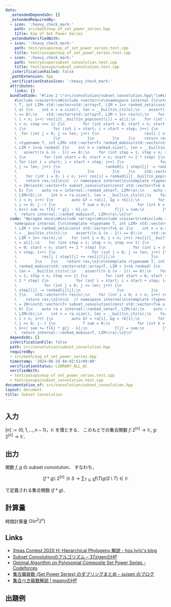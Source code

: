 ```yaml
---
data:
  _extendedDependsOn: []
  _extendedRequiredBy:
  - icon: ':heavy_check_mark:'
    path: src/math/exp_of_set_power_series.hpp
    title: Exp of Set Power Series
  _extendedVerifiedWith:
  - icon: ':heavy_check_mark:'
    path: test/yosupo/exp_of_set_power_series.test.cpp
    title: test/yosupo/exp_of_set_power_series.test.cpp
  - icon: ':heavy_check_mark:'
    path: test/yosupo/subset_convolution.test.cpp
    title: test/yosupo/subset_convolution.test.cpp
  _isVerificationFailed: false
  _pathExtension: hpp
  _verificationStatusIcon: ':heavy_check_mark:'
  attributes:
    links: []
  bundledCode: "#line 2 \"src/convolution/subset_convolution.hpp\"\n#include <array>\n\
    #include <cassert>\n#include <vector>\n\nnamespace internal {\n\ntemplate <typename\
    \ T, int LIM> std::vector<std::array<T, LIM + 1>> ranked_zeta(const std::vector<T>&\
    \ a) {\n    int n = a.size(), len = __builtin_ctz(n);\n    assert((n & (n - 1))\
    \ == 0);\n    std::vector<std::array<T, LIM + 1>> res(n);\n    for (int i = 0;\
    \ i < n; i++) res[i][__builtin_popcount(i)] = a[i];\n    for (int step = 1; step\
    \ < n; step <<= 1) {\n        for (int start = 0; start < n; start += 2 * step)\
    \ {\n            for (int i = start; i < start + step; i++) {\n              \
    \  for (int j = 0; j <= len; j++) {\n                    res[i | step][j] += res[i][j];\n\
    \                }\n            }\n        }\n    }\n    return res;\n}\n\ntemplate\
    \ <typename T, int LIM> std::vector<T> ranked_mobius(std::vector<std::array<T,\
    \ LIM + 1>>& ranked) {\n    int n = ranked.size(), len = __builtin_ctz(n);\n \
    \   assert((n & (n - 1)) == 0);\n    for (int step = 1; step < n; step <<= 1)\
    \ {\n        for (int start = 0; start < n; start += 2 * step) {\n           \
    \ for (int i = start; i < start + step; i++) {\n                for (int j = 0;\
    \ j <= len; j++) {\n                    ranked[i | step][j] -= ranked[i][j];\n\
    \                }\n            }\n        }\n    }\n    std::vector<T> res(n);\n\
    \    for (int i = 0; i < n; i++) res[i] = ranked[i][__builtin_popcount(i)];\n\
    \    return res;\n}\n\n}  // namespace internal\n\ntemplate <typename T, int LIM\
    \ = 20>\nstd::vector<T> subset_convolution(const std::vector<T>& a, const std::vector<T>&\
    \ b) {\n    auto ra = internal::ranked_zeta<T, LIM>(a);\n    auto rb = internal::ranked_zeta<T,\
    \ LIM>(b);\n    int n = ra.size(), len = __builtin_ctz(n);\n    for (int i = 0;\
    \ i < n; i++) {\n        auto &f = ra[i], &g = rb[i];\n        for (int j = len;\
    \ j >= 0; j--) {\n            T sum = 0;\n            for (int k = 0; k <= j;\
    \ k++) sum += f[k] * g[j - k];\n            f[j] = sum;\n        }\n    }\n  \
    \  return internal::ranked_mobius<T, LIM>(ra);\n}\n"
  code: "#pragma once\n#include <array>\n#include <cassert>\n#include <vector>\n\n\
    namespace internal {\n\ntemplate <typename T, int LIM> std::vector<std::array<T,\
    \ LIM + 1>> ranked_zeta(const std::vector<T>& a) {\n    int n = a.size(), len\
    \ = __builtin_ctz(n);\n    assert((n & (n - 1)) == 0);\n    std::vector<std::array<T,\
    \ LIM + 1>> res(n);\n    for (int i = 0; i < n; i++) res[i][__builtin_popcount(i)]\
    \ = a[i];\n    for (int step = 1; step < n; step <<= 1) {\n        for (int start\
    \ = 0; start < n; start += 2 * step) {\n            for (int i = start; i < start\
    \ + step; i++) {\n                for (int j = 0; j <= len; j++) {\n         \
    \           res[i | step][j] += res[i][j];\n                }\n            }\n\
    \        }\n    }\n    return res;\n}\n\ntemplate <typename T, int LIM> std::vector<T>\
    \ ranked_mobius(std::vector<std::array<T, LIM + 1>>& ranked) {\n    int n = ranked.size(),\
    \ len = __builtin_ctz(n);\n    assert((n & (n - 1)) == 0);\n    for (int step\
    \ = 1; step < n; step <<= 1) {\n        for (int start = 0; start < n; start +=\
    \ 2 * step) {\n            for (int i = start; i < start + step; i++) {\n    \
    \            for (int j = 0; j <= len; j++) {\n                    ranked[i |\
    \ step][j] -= ranked[i][j];\n                }\n            }\n        }\n   \
    \ }\n    std::vector<T> res(n);\n    for (int i = 0; i < n; i++) res[i] = ranked[i][__builtin_popcount(i)];\n\
    \    return res;\n}\n\n}  // namespace internal\n\ntemplate <typename T, int LIM\
    \ = 20>\nstd::vector<T> subset_convolution(const std::vector<T>& a, const std::vector<T>&\
    \ b) {\n    auto ra = internal::ranked_zeta<T, LIM>(a);\n    auto rb = internal::ranked_zeta<T,\
    \ LIM>(b);\n    int n = ra.size(), len = __builtin_ctz(n);\n    for (int i = 0;\
    \ i < n; i++) {\n        auto &f = ra[i], &g = rb[i];\n        for (int j = len;\
    \ j >= 0; j--) {\n            T sum = 0;\n            for (int k = 0; k <= j;\
    \ k++) sum += f[k] * g[j - k];\n            f[j] = sum;\n        }\n    }\n  \
    \  return internal::ranked_mobius<T, LIM>(ra);\n}\n"
  dependsOn: []
  isVerificationFile: false
  path: src/convolution/subset_convolution.hpp
  requiredBy:
  - src/math/exp_of_set_power_series.hpp
  timestamp: '2024-06-24 04:02:51+09:00'
  verificationStatus: LIBRARY_ALL_AC
  verifiedWith:
  - test/yosupo/exp_of_set_power_series.test.cpp
  - test/yosupo/subset_convolution.test.cpp
documentation_of: src/convolution/subset_convolution.hpp
layout: document
title: Subset Convolution
---
```


## 入力

$\lbrack n \rbrack := \lbrace 0, 1, \dots , n - 1 \rbrace$，$\mathbb{K}$ を環とする．
このもとでの集合関数 $f \colon 2 ^ {\lbrack n \rbrack} \to \mathbb{K},\ g \colon 2 ^ {\lbrack n \rbrack} \to \mathbb{K}$．

## 出力
関数 $f, g$ の subset convolution．
すなわち，

$$
(f \ast g) \colon 2 ^ {\lbrack n \rbrack} \ni S \to \sum_{T \subseteq S} f(T) g(S \setminus T) \in \mathbb{K}
$$

で定義される集合関数 $(f \ast g)$．

## 計算量

時間計算量 $\mathrm{O}(n ^ 2 2 ^ n)$

## Links
- [Xmas Contest 2020 H: Hierarchical Phylogeny 解説 - hos.lyric's blog](https://hos-lyric.hatenablog.com/entry/2021/01/14/201231)
- [Subset Convolutionのアルゴリズム – 37zigenのHP](https://37zigen.com/subset-convolution/)
- [Optimal Algorithm on Polynomial Composite Set Power Series - Codeforces](https://codeforces.com/blog/entry/92183)
- [集合冪級数 (Set Power Series) のダブリングまとめ - suisen のブログ](https://suisen-kyopro.hatenablog.com/entry/2023/04/07/041318)
- [集合べき級数解説 \| maspyのHP](https://maspypy.com/category/%e9%9b%86%e5%90%88%e3%81%b9%e3%81%8d%e7%b4%9a%e6%95%b0)

## 出題例

